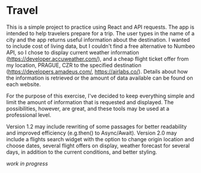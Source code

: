 # Travel

This is a simple project to practice using React and API requests. The app is intended to help travelers prepare for a trip. The user types in the name of a city and the app returns useful information about the destination. I wanted to include cost of living data, but I couldn't find a free alternative to Numbeo API, so I chose to display current weather information (https://developer.accuweather.com/), and a cheap flight ticket offer from my location, PRAGUE, CZR to the specified destination (https://developers.amadeus.com/, https://airlabs.co/). Details about how the information is retrieved or the amount of data available can be found on each website. 

For the purpose of this exercise, I've decided to keep everything simple and limit the amount of information that is requested and displayed. The possibilities, however, are great, and these tools may be used at a professional level.  

Version 1.2 may include rewriting of some passages for better readability and improved efficiency (e.g.then() to Async/Await).
Version 2.0 may include a flights search widget with the option to change origin location and choose dates, several flight offers on display, weather forecast for several days, in addition to the current conditions, and better styling. 

*work in progress*
